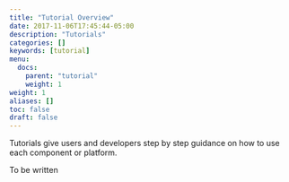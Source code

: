 ```yaml
---
title: "Tutorial Overview"
date: 2017-11-06T17:45:44-05:00
description: "Tutorials"
categories: []
keywords: [tutorial]
menu:
  docs:
    parent: "tutorial"
    weight: 1
weight: 1
aliases: []
toc: false
draft: false
---
```


Tutorials give users and developers step by step guidance on how to use each component or platform. 

To be written
